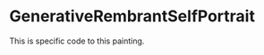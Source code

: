 GenerativeRembrantSelfPortrait
==============================

This is specific code to this painting.
